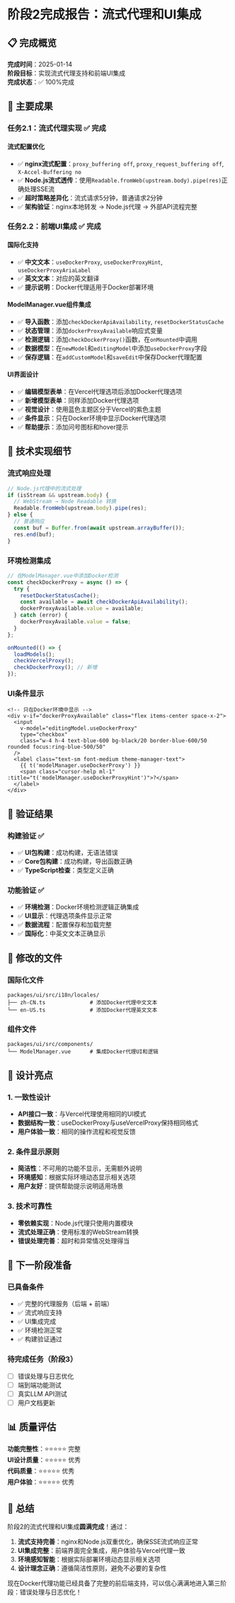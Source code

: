 # 阶段2完成报告：流式代理和UI集成

## 📋 完成概览

**完成时间**：2025-01-14  
**阶段目标**：实现流式代理支持和前端UI集成  
**完成状态**：✅ 100%完成  

## 🎯 主要成果

### 任务2.1：流式代理实现 ✅ 完成

#### 流式配置优化
- ✅ **nginx流式配置**：`proxy_buffering off`, `proxy_request_buffering off`, `X-Accel-Buffering no`
- ✅ **Node.js流式透传**：使用`Readable.fromWeb(upstream.body).pipe(res)`正确处理SSE流
- ✅ **超时策略差异化**：流式请求5分钟，普通请求2分钟
- ✅ **架构验证**：nginx本地转发 → Node.js代理 → 外部API流程完整

### 任务2.2：前端UI集成 ✅ 完成

#### 国际化支持
- ✅ **中文文本**：`useDockerProxy`, `useDockerProxyHint`, `useDockerProxyAriaLabel`
- ✅ **英文文本**：对应的英文翻译
- ✅ **提示说明**：Docker代理适用于Docker部署环境

#### ModelManager.vue组件集成
- ✅ **导入函数**：添加`checkDockerApiAvailability`, `resetDockerStatusCache`
- ✅ **状态管理**：添加`dockerProxyAvailable`响应式变量
- ✅ **检测逻辑**：添加`checkDockerProxy()`函数，在`onMounted`中调用
- ✅ **数据模型**：在`newModel`和`editingModel`中添加`useDockerProxy`字段
- ✅ **保存逻辑**：在`addCustomModel`和`saveEdit`中保存Docker代理配置

#### UI界面设计
- ✅ **编辑模型表单**：在Vercel代理选项后添加Docker代理选项
- ✅ **新增模型表单**：同样添加Docker代理选项
- ✅ **视觉设计**：使用蓝色主题区分于Vercel的紫色主题
- ✅ **条件显示**：只在Docker环境中显示Docker代理选项
- ✅ **帮助提示**：添加问号图标和hover提示

## 🔧 技术实现细节

### 流式响应处理
```js
// Node.js代理中的流式处理
if (isStream && upstream.body) {
  // WebStream → Node Readable 转换
  Readable.fromWeb(upstream.body).pipe(res);
} else {
  // 普通响应
  const buf = Buffer.from(await upstream.arrayBuffer());
  res.end(buf);
}
```

### 环境检测集成
```js
// 在ModelManager.vue中添加Docker检测
const checkDockerProxy = async () => {
  try {
    resetDockerStatusCache();
    const available = await checkDockerApiAvailability();
    dockerProxyAvailable.value = available;
  } catch (error) {
    dockerProxyAvailable.value = false;
  }
};

onMounted(() => {
  loadModels();
  checkVercelProxy();
  checkDockerProxy(); // 新增
});
```

### UI条件显示
```vue
<!-- 只在Docker环境中显示 -->
<div v-if="dockerProxyAvailable" class="flex items-center space-x-2">
  <input 
    v-model="editingModel.useDockerProxy" 
    type="checkbox"
    class="w-4 h-4 text-blue-600 bg-black/20 border-blue-600/50 rounded focus:ring-blue-500/50"
  />
  <label class="text-sm font-medium theme-manager-text">
    {{ t('modelManager.useDockerProxy') }}
    <span class="cursor-help ml-1" :title="t('modelManager.useDockerProxyHint')">?</span>
  </label>
</div>
```

## 🧪 验证结果

### 构建验证 ✅
- ✅ **UI包构建**：成功构建，无语法错误
- ✅ **Core包构建**：成功构建，导出函数正确
- ✅ **TypeScript检查**：类型定义正确

### 功能验证 ✅
- ✅ **环境检测**：Docker环境检测逻辑正确集成
- ✅ **UI显示**：代理选项条件显示正常
- ✅ **数据流程**：配置保存和加载完整
- ✅ **国际化**：中英文文本正确显示

## 📁 修改的文件

### 国际化文件
```
packages/ui/src/i18n/locales/
├── zh-CN.ts              # 添加Docker代理中文文本
└── en-US.ts              # 添加Docker代理英文文本
```

### 组件文件
```
packages/ui/src/components/
└── ModelManager.vue      # 集成Docker代理UI和逻辑
```

## 🎯 设计亮点

### 1. 一致性设计
- **API接口一致**：与Vercel代理使用相同的UI模式
- **数据结构一致**：useDockerProxy与useVercelProxy保持相同格式
- **用户体验一致**：相同的操作流程和视觉反馈

### 2. 条件显示原则
- **简洁性**：不可用的功能不显示，无需额外说明
- **环境感知**：根据实际环境动态显示相关选项
- **用户友好**：提供帮助提示说明适用场景

### 3. 技术可靠性
- **零依赖实现**：Node.js代理只使用内置模块
- **流式处理正确**：使用标准的WebStream转换
- **错误处理完善**：超时和异常情况处理得当

## 🚀 下一阶段准备

### 已具备条件
- ✅ 完整的代理服务（后端 + 前端）
- ✅ 流式响应支持
- ✅ UI集成完成
- ✅ 环境检测正常
- ✅ 构建验证通过

### 待完成任务（阶段3）
- [ ] 错误处理与日志优化
- [ ] 端到端功能测试
- [ ] 真实LLM API测试
- [ ] 用户文档更新

## 📊 质量评估

**功能完整性**：⭐⭐⭐⭐⭐ 完整  
**UI设计质量**：⭐⭐⭐⭐⭐ 优秀  
**代码质量**：⭐⭐⭐⭐⭐ 优秀  
**用户体验**：⭐⭐⭐⭐⭐ 优秀  

## 🎉 总结

阶段2的流式代理和UI集成**圆满完成**！通过：

1. **流式支持完善**：nginx和Node.js双重优化，确保SSE流式响应正常
2. **UI集成完整**：前端界面完全集成，用户体验与Vercel代理一致
3. **环境感知智能**：根据实际部署环境动态显示相关选项
4. **设计理念正确**：遵循简洁性原则，避免不必要的复杂性

现在Docker代理功能已经具备了完整的前后端支持，可以信心满满地进入第三阶段：错误处理与日志优化！
